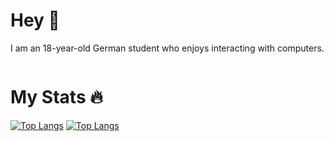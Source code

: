# Hey 👋
I am an 18-year-old German student who enjoys interacting with computers.

<img src="https://komarev.com/ghpvc/?username=David-xF&style=flat-square&color=blue" alt=""/>

# My Stats 🔥 
[![Top Langs](https://github-readme-stats.vercel.app/api?username=David-xF&show_icons=true&theme=vision-friendly-dark)](https://github.com/anuraghazra/github-readme-stats)
[![Top Langs](https://github-readme-stats.vercel.app/api/top-langs/?username=David-xF&layout=compact&theme=vision-friendly-dark)](https://github.com/anuraghazra/github-readme-stats)
